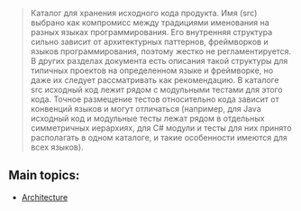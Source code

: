 >Каталог для хранения исходного кода продукта. Имя (src) выбрано как компромисс между традициями именования на разных языках программирования. Его внутренняя структура сильно зависит от архитектурных паттернов, фреймворков и языков программирования, поэтому жестко не регламентируется. В других разделах документа есть описания такой структуры для типичных проектов на определенном языке и фреймворке, но даже их следует рассматривать как рекомендацию. 
>В каталоге src исходный код лежит рядом с модульными тестами для этого кода. Точное размещение тестов относительно кода зависит от конвенций языков и могут отличаться (например, для Java исходный код и модульные тесты лежат рядом в отдельных симметричных иерархиях, для C# модули и тесты для них принято располагать в одном каталоге, и такие особенности имеются для всех языков).

## Main topics:
- [Architecture](https://github.com/andreykarinskiy/ModularConsoleApplication/tree/master/docs/architecture/README.md)